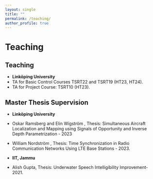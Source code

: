 ```yaml
---
layout: single
title: ""
permalink: /teaching/
author_profile: true
---
```

# <i class="fa fa-fw fa-edit"></i> Teaching #


## Teaching

* **Linköping University**
* TA for Basic Control Courses TSRT22 and TSRT19 (HT23, HT24). 
* TA for Project Course: TSRT10 (HT23).

## Master Thesis Supervision

* **Linköping University**
* Oskar Ramsberg and Elin Wigström , Thesis: Simultaneous Aircraft Localization and Mapping using Signals of Opportunity and Inverse Depth Parametrization - 2023
* William Nordström , Thesis: Time Synchronization in Radio Communication Networks Using LTE Base Stations - 2023.

* **IIT, Jammu**
* Alish Gupta, Thesis: Underwater Speech Intelligibility Improvement-2021.

<!--
{% include base_path %}
{% for post in site.teaching reversed %}
  {% include archive-single.html %}
{% endfor %}
-->
